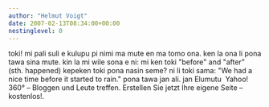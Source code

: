 ```yaml
---
author: "Helmut Voigt"
date: 2007-02-13T08:34:00+00:00
nestinglevel: 0
---
```

toki! mi pali suli e kulupu pi nimi ma mute en ma tomo ona. ken la ona li pona tawa sina mute. kin la mi wile sona e ni: mi ken toki "before" and "after" (sth. happened) kepeken toki pona nasin seme? ni li toki sama: "We had a nice time before it started to rain." pona tawa jan ali. jan Elumutu  Yahoo! 360° – Bloggen und Leute treffen. Erstellen Sie jetzt Ihre eigene Seite – kostenlos!.